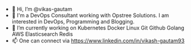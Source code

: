 - 👋 Hi, I’m @vikas-gautam
- 👀 I'm a DevOps Consultant working with Opstree Solutions. I am interested in DevOps, Programming and Blogging.
- 🌱 I’m currently working on Kubernetes Docker Linux Git Github Golang AWS Elasticsearch Redis
- 📫 One can connect via https://www.linkedin.com/in/vikash-gautam93

<!---
vikas-gautam/vikas-gautam is a ✨ special ✨ repository because its `README.md` (this file) appears on your GitHub profile.
You can click the Preview link to take a look at your changes.
--->
